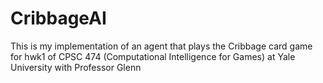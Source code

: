 # CribbageAI

This is my implementation of an agent that plays the Cribbage card game for hwk1 of CPSC 474 (Computational Intelligence for Games) at Yale University with Professor Glenn